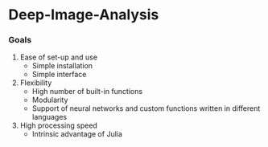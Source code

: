 # Deep-Image-Analysis

### Goals
1. Ease of set-up and use
      - Simple installation
      - Simple interface
2. Flexibility
      - High number of built-in functions
      - Modularity
      - Support of neural networks and custom functions written in different languages
3. High processing speed
      - Intrinsic advantage of Julia
